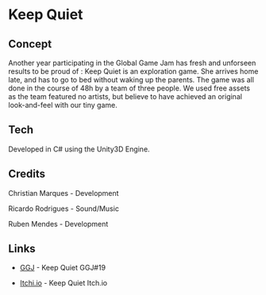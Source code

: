 # Keep Quiet

## Concept
Another year participating in the Global Game Jam has fresh and unforseen results to be proud of : Keep Quiet is an exploration game. She arrives home late, and has to go to bed without waking up the parents. The game was all done in the course of 48h by a team of three people. We used free assets as the team featured no artists, but believe to have achieved an original look-and-feel with our tiny game.

## Tech
Developed in C# using the Unity3D Engine.

## Credits

Christian Marques - Development

Ricardo Rodrigues - Sound/Music

Ruben Mendes - Development 

## Links
* [GGJ](https://globalgamejam.org/2019/games/keep-quiet) - Keep Quiet GGJ#19

* [Itchi.io](https://electricganesha.itch.io/keepquiet) - Keep Quiet Itch.io
